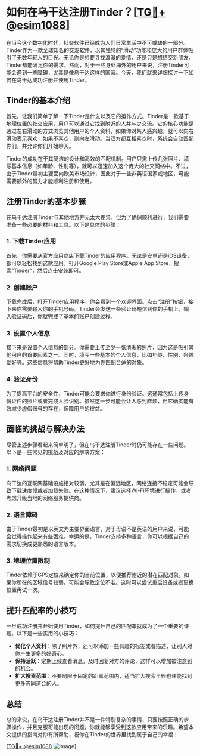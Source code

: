 # 如何在乌干达注册Tinder？[[TG💪+ @esim1088](https://t.me/s/esim1088)]

在当今这个数字化时代，社交软件已经成为人们日常生活中不可或缺的一部分。Tinder作为一款全球知名的交友软件，以其独特的“滑动”功能和庞大的用户群体吸引了无数年轻人的目光。无论你是想要寻找浪漫的爱情，还是只是想结交新朋友，Tinder都能满足你的需求。然而，对于一些身处海外的用户来说，注册Tinder可能会遇到一些障碍，尤其是像乌干达这样的国家。今天，我们就来详细探讨一下如何在乌干达成功注册并使用Tinder。

## Tinder的基本介绍

首先，让我们简单了解一下Tinder是什么以及它的运作方式。Tinder是一款基于地理位置的社交应用，用户可以通过它找到附近的人并与之交流。它的核心功能是通过左右滑动的方式浏览其他用户的个人资料，如果你对某人感兴趣，就可以向右滑动表示喜欢；如果不喜欢，则向左滑动。当双方都互相喜欢时，系统会自动匹配你们，并允许你们开始聊天。

Tinder的成功在于其简洁的设计和高效的匹配机制。用户只需上传几张照片、填写基本信息（如年龄、性别等），就可以迅速加入这个庞大的社交网络中。不过，由于Tinder最初主要面向欧美市场设计，因此对于一些非英语国家或地区，可能需要额外的努力才能顺利注册和使用。

## 注册Tinder的基本步骤

在乌干达注册Tinder与其他地方并无太大差异，但为了确保顺利进行，我们需要准备一些必要的材料和工具。以下是具体的步骤：

### 1. 下载Tinder应用

首先，你需要从官方应用商店下载Tinder的应用程序。无论是安卓还是iOS设备，都可以轻松找到这款应用。打开Google Play Store或Apple App Store，搜索“Tinder”，然后点击安装即可。

### 2. 创建账户

下载完成后，打开Tinder应用程序，你会看到一个欢迎界面。点击“注册”按钮，接下来你需要输入你的手机号码。Tinder会发送一条验证码短信到你的手机上，输入验证码后，你就完成了基本的账户创建过程。

### 3. 设置个人信息

接下来是设置个人信息的部分。你需要上传至少一张清晰的照片，因为这是吸引其他用户的首要因素之一。同时，填写一些基本的个人信息，比如年龄、性别、兴趣爱好等。这些信息将帮助Tinder更好地为你匹配合适的对象。

### 4. 验证身份

为了提高平台的安全性，Tinder可能会要求你进行身份验证。这通常包括上传身份证件的照片或者完成人脸识别。虽然这一步可能会让人感到麻烦，但它确实能有效减少虚假账号的存在，保障用户的权益。

## 面临的挑战与解决办法

尽管上述步骤看起来简单明了，但在乌干达注册Tinder时仍可能存在一些问题。以下是一些常见的挑战及对应的解决方案：

### 1. 网络问题

乌干达的互联网基础设施相对较弱，尤其是在偏远地区，网络连接不稳定可能会导致下载速度慢或者加载失败。在这种情况下，建议选择Wi-Fi环境进行操作，或者考虑升级当地的网络服务提供商。

### 2. 语言障碍

由于Tinder最初是以英文为主要界面语言，对于母语不是英语的用户来说，可能会觉得操作起来有些困难。幸运的是，Tinder支持多种语言，你可以根据自己的需求切换成更熟悉的语言版本。

### 3. 地理位置限制

Tinder依赖于GPS定位来确定你的当前位置，以便推荐附近的潜在匹配对象。如果你所在的区域信号较弱，可能会导致定位不准。这时可以尝试重启设备或者更换位置再试一次。

## 提升匹配率的小技巧

一旦成功注册并开始使用Tinder，如何提升自己的匹配率就成为了一个重要的课题。以下是一些实用的小技巧：

- **优化个人资料**：除了照片外，还可以添加一些有趣的标签或者描述，让别人对你产生更多的好奇心。
- **保持活跃**：定期上线查看消息，及时回复对方的评论，这样可以增加被注意到的机会。
- **扩大搜索范围**：不要局限于固定的距离范围内，适当扩大搜索半径也许能找到更多志同道合的人。

## 总结

总的来说，在乌干达注册Tinder并不是一件特别复杂的事情，只要按照正确的步骤操作，并且克服可能出现的问题，你就能够享受到这款应用带来的乐趣。希望本文提供的指南对你有所帮助，祝你在Tinder的世界里找到属于自己的幸福！

[[TG💪+ @esim1088](https://t.me/s/esim1088) ![Image](https://i.postimg.cc/4NQfJmqS/Snipaste-2025-05-13-00-14-12.png)]